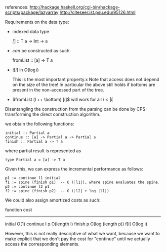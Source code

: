 references:
http://hackage.haskell.org/cgi-bin/hackage-scripts/package/lazyarray
http://citeseer.ist.psu.edu/95126.html


Requirements on the data type:

* indexed data type

    _[_] :: T a -> Int -> a

* _can_ be constructed as such:

    fromList :: [a] -> T a
  
* $t[i]$ in $O(\log i)$

  This is the most important property.x
  Note that access does not depend on the size of the tree!
  In particular the above still holds if bottoms are present
  in the non-accessed part of the tree.

* $fromList (l ++ \bottom) [i]$ will work for all $i < |l|$


Disentangling the construction from the parsing can be done by
CPS-transforming the direct construction algorithm. 

we obtain the following functions:

    initial :: Partial a
    continue :: [a] -> Partial a -> Partial a
    finish :: Partial a -> T a

where partial result is represented as

    type Partial a = [a] -> T a


Given this, we can express the incremental performance as follows:

    p1 := continue l1 initial
    f1 := spine (finish p1)  -- O (|l1|), where spine evaluates the spine.
    p2 := continue l2 p1
    f2 := spine (finish p2)  -- O (|l2| + log |l1|)


We could also assign amortized costs as such:

   
function       cost
------------   --------------------
initial        O(1)
continue l p   O(length l)
finish p       O(log (length p))
f[i]           O(log i)

However, this is not really descriptive of what we want, because
we want to make explicit that we don't pay the cost for "continue"
until we actually access the corresponding elements.

